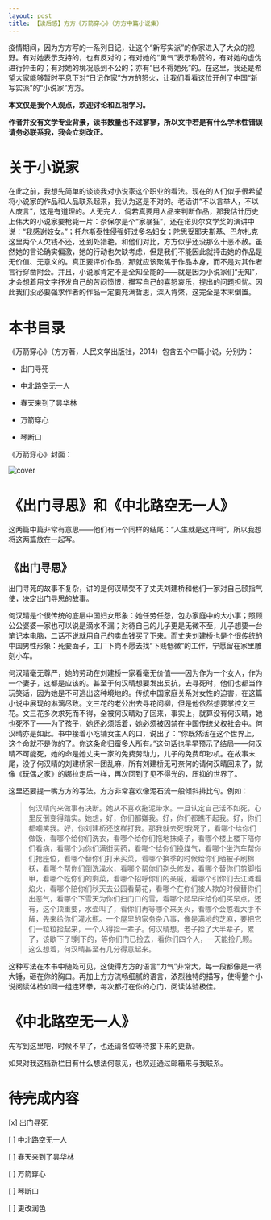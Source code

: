 ```yaml
---
layout: post
title: 【读后感】方方《万箭穿心》（方方中篇小说集）
---
```

疫情期间，因为方方写的一系列日记，让这个“新写实派”的作家进入了大众的视野。有对她表示支持的，也有反对的；有对她的“勇气”表示称赞的，有对她的虚伪进行抨击的；有对她的境况感到不公的；亦有“巴不得她死”的。在这里，我还是希望大家能够暂时平息下对“日记作家”方方的怒火，让我们看看这位开创了中国“新写实派”的“小说家”方方。

<!--more-->

**本文仅是我个人观点，欢迎讨论和互相学习。**

**作者并没有文学专业背景，读书数量也不过寥寥，所以文中若是有什么学术性错误请务必联系我，我会立刻改正。**

# 关于小说家
在此之前，我想先简单的谈谈我对小说家这个职业的看法。现在的人们似乎很希望将小说家的作品和人品联系起来，我认为这是不对的。老话讲“不以言举人，不以人废言”，这是有道理的。人无完人，倘若真要用人品来判断作品，那我估计历史上伟大的小说家要枪毙一片：奈保尔是个“家暴狂”，还在诺贝尔文学奖的演讲中说：“我感谢妓女。”；托尔斯泰性侵强奸过多名妇女；陀思妥耶夫斯基、巴尔扎克这里两个人欠钱不还，还到处猎艳。和他们对比，方方似乎还没那么十恶不赦。虽然她的言论确实偏激，她的行动也欠缺考虑，但是我们不能因此就抨击她的作品是无价值、无意义的。真正要评价作品，那就应该聚焦于作品本身，而不是对其作者言行穿凿附会。并且，小说家肯定不是全知全能的——就是因为小说家们“无知”，才会想着用文字抒发自己的苦闷愤恨，描写自己的喜怒哀乐，提出的问题担忧。因此我们没必要强求作者的作品一定要充满哲思，深入肯綮，这完全是本末倒置。

# 本书目录
《万箭穿心》（方方著，人民文学出版社，2014）包含五个中篇小说，分别为：

* 出门寻死

* 中北路空无一人

* 春天来到了昙华林

* 万箭穿心

* 琴断口

《万箭穿心》封面：

![cover](../../../../public/images/fangfangwanjianchuanxin.jpg)

# 《出门寻思》和《中北路空无一人》
这两篇中篇非常有意思——他们有一个同样的结尾：“人生就是这样啊”，所以我想将这两篇放在一起写。

## 《出门寻思》
出门寻死的故事不复杂，讲的是何汉晴受不了丈夫刘建桥和他们一家对自己颐指气使，决定出门寻思的故事。

何汉晴是个很传统的底层中国妇女形象：她任劳任怨，包办家庭中的大小事；照顾公公婆婆一家也可以说是滴水不漏；对待自己的儿子更是无微不至，儿子想要一台笔记本电脑，二话不说就用自己的卖血钱买了下来。而丈夫刘建桥也是个很传统的中国男性形象：死要面子，工厂下岗不愿去找“下贱低微”的工作，宁愿留在家里雕刻小车。

何汉晴毫无尊严，她的劳动在刘建桥一家看毫无价值——因为作为一个女人，作为一个妻子，这都是应该的。甚至于何汉晴想要发出反抗，去寻死时，他们也都当作玩笑话，因为她是不可逃出这种境地的。传统中国家庭关系对女性的迫害，在这篇小说中展现的淋漓尽致。文三花的老公出去寻花问柳，但是他依然想要掌控文三花。文三花多次求死而不得，全被何汉晴劝了回来，事实上，就算没有何汉晴，她也死不了——为了孩子，她还必须活着，她必须被囚禁在中国传统父权社会中。何汉晴亦是如此。书中接着小吃铺女主人的口，说出了：“你既然活在这个世界上，这个命就不是你的了。你这条命归蛮多人所有。”这句话也早早预示了结局——何汉晴不可能死，她的命是她丈夫一家的免费劳动力，儿子的免费印钞机。在故事末尾，没了何汉晴的刘建桥家一团乱麻，所有刘建桥无可奈何的请何汉晴回来了，就像《玩偶之家》的娜拉走后一样，再次回到了见不得光的，压抑的世界了。

这里还要提一嘴方方的写法。方方非常喜欢像泥石流一般倾斜排比句。例如：

> 何汉晴向来做事有决断。她从不喜欢拖泥带水。一旦认定自己活不如死，心里反倒变得踏实。她想，好，你们都嫌我。好，你们都瞧不起我。好，你们都嘲笑我。好，你刘建桥还这样打我。那我就去死!我死了，看哪个给你们做饭，看哪个给你们洗衣，看哪个给你们拖地抹桌子，看哪个楼上楼下陪你们看病，看哪个为你们满街买药，看哪个给你们换煤气，看哪个坐汽车帮你们抢座位，看哪个替你们打米买菜，看哪个换季的时候给你们晒被子刷棉袄，看哪个帮你们倒洗澡水，看哪个帮你们剃头修发，看哪个替你们剪脚指甲，看哪个吃你们的剩菜，看哪个招呼你们的亲戚，看哪个引你们去江滩看焰火，看哪个陪你们秋天去公园看菊花，看哪个在你们被人欺的时候替你们出恶气，看哪个下雪天为你们扫门口的雪，看哪个起早床给你们买早点。还有，这个顶重要，水壶叫了，看你们再等哪个来关火，看哪个会憋着大手不解，先来给你们灌水瓶。一个屋里的家务杂八事，像是满地的芝麻，要把它们一粒粒捡起来，一个人得捡一辈子。何汉晴想，老子捡了大半辈子，累了，该歇下了!剩下的，等你们门已捡去，看你们四个人，一天能捡几颗。这么想着，何汉晴甚至有几分得意起来。

这种写法在本书中随处可见，这使得方方的语言“力气”非常大，每一段都像是一柄大锤，砸在你的胸口。再加上方方流畅细腻的语言，浓烈独特的描写，使得整个小说阅读体检如同一组连环拳，每次都打在你的心门，阅读体验极佳。

# 《中北路空无一人》
先写到这里吧，时候不早了，也还请各位等待接下来的更新。

如果对我这档新栏目有什么想法何意见，也欢迎通过邮箱来与我联系。

# 待完成内容

[x] 出门寻死

[ ] 中北路空无一人

[ ] 春天来到了昙华林

[ ] 万箭穿心

[ ] 琴断口

[ ] 更改润色